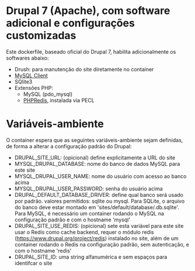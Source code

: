 # Drupal 7 (Apache), com software adicional e configurações customizadas
Este dockerfile, baseado oficial do Drupal 7, habilita adicionalmente os softwares abaixo:
- Drush: para manutenção do site diretamente no container
- [MySQL Client](https://dev.mysql.com/doc/refman/5.7/en/programs-client.html)
- SQlite3
- Extensões PHP:
  - MySQL (pdo_mysql)
  - [PHPRedis](https://github.com/phpredis/phpredis/), instalada via PECL

# Variáveis-ambiente
O container espera que as seguintes variáveis-ambiente sejam definidas, de forma a alterar a 
configuração padrão do Drupal:
- DRUPAL_SITE_URL: (opicional) define explicitamente a URL do site
- MYSQL_DRUPAL_DATABASE: nome do banco de dados MySQL para este site
- MYSQL_DRUPAL_USER_NAME: nome do usuário com acesso ao banco acima
- MYSQL_DRUPAL_USER_PASSWORD: senha do usuário acima
- DRUPAL_DEFAULT_DATABASE_DRIVER: define qual banco será usado por padrão. valores permitidos: 
    sqlite ou mysql. Para SQLite, o arquivo do banco deve estar montado em 
    'sites/default/database/.db.sqlite'. Para MySQL, é necessário um container rodando o MySQL na 
    configuração padrão e com o hostname 'mysql'
- DRUPAL_SITE_USE_REDIS: (opicional) sete esta variável para este site usar o Redis como cache 
    backend, requer o módulo redis (https://www.drupal.org/project/redis) instalado no site, além de
    um container rodando o Redis na configuração padrão, sem autenticação, e com o hostname 'redis'
- DRUPAL_SITE_ID: uma string alfanumérica e sem espaços para identifcar o site